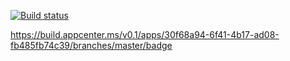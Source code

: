 [![Build status](https://build.appcenter.ms/v0.1/apps/30f68a94-6f41-4b17-ad08-fb485fb74c39/branches/master/badge)](https://appcenter.ms)

https://build.appcenter.ms/v0.1/apps/30f68a94-6f41-4b17-ad08-fb485fb74c39/branches/master/badge
